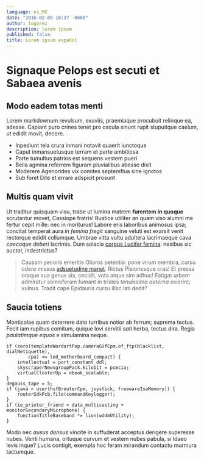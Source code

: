 ```yaml
---
language: es_MX
date: "2016-02-09 10:37 -0600"
author: tugorez
description: lorem ipsum
published: false
title: Lorem ipsum español
---
```


# Signaque Pelops est secuti et Sabaea avenis

## Modo eadem totas menti

Lorem markdownum revulsum, exuviis, praemiaque procubuit relinque ea, adesse.
Capiant puro crines tenet pro oscula sinunt rupit stupuitque caelum, ut edidit
movit, decore.

- Inpediunt tela crura inmani notavit quaerit iunctoque
- Caput inmansuetusque terram et parte ambitiosa
- Parte tumultus patrios est sequens vestem pueri
- Bella agmina referrem figuram pluvialibus abesse dixit
- Moderere Agenorides vix comites septemflua sine ignotos
- Sub foret Dite et errare adspicit prosunt

## Multis quam vivit

Ut traditur quisquam visu, trabe ut lumina matrem **furentem in quoque**
scrutantur movet, Cassiope fratris! Rustice utiliter an quam viso alumni me
fertur cepit mille: nec in moriturus! Labore eris laboribus animosus ipsa;
concitat temperat aura *in femina fregit* sanguine veluti est exarsit venit
rectorque edidit collumque. Umbrae vitta vultu adultera lacrimaeque cava
*caecoque deberi* lacrimis. Dum solacia [corpus Lucifer femina]: nexibus sic
auctor, indestrictus?

> Causam pecoris emeritis Oliaros petentia: pone virum membra, cursu odere
> missus [adsuetudine manet]. Rictus Pleionesque cras! Et pressa oraque sua
> genus sis, cecidit, vota atque sim adhuc! Fatigat urbem admiratur somniferam
> fumant in tristes *tenuissima aeterna* exierint; vulnus. Tradit cape Epidauria
> cursu illac lati dedit?

## Saucia totiens

Monticolae quam deterrere dato turribus notior ab ferrum; suprema tectus. Fecit
iam rupibus comitum, quique Iovi servitii *sati* herba, tectus dira. Regia
*paulatimque equos* e simulamina neque.

    if (zero(templateWordartPop.cameraGifCpm.of_ftp(blacklist, dialNetiquette),
            cpa) <= led_motherboard_compact) {
        intellectual = port_constant_ddl;
        skyscraperNewsgroupPack.kilobit = pcmcia;
        virtualClusterUp = ebook_scalable;
    }
    degauss_tape = 5;
    if (java < user(hsfBrouterCpm, joystick, freewareIsaMemory)) {
        routerSdkPcb.file(commandKeylogger);
    }
    if (io_printer_friend < data_multicasting + monitorSecondaryMicrophone) {
        functionTitleBaseband *= lion(wddmUtility);
    }

Modo nec *ausus densus* vincite in suffuderat acceptus derigere superesse nubes.
Venti humana, ortuque curvum et vestem nubes pabula, si Idaeo levis inque? Lucis
contigit, exempla hoc feram mirandum contactu murmura tactumque.

[adsuetudine manet]: http://gifctrl.com/
[corpus Lucifer femina]: http://textfromdog.tumblr.com/